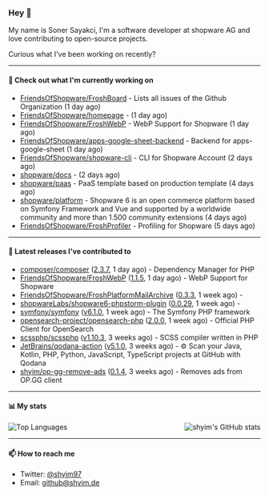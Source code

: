 ### Hey 👋

My name is Soner Sayakci, I'm a software developer at shopware AG and love contributing to open-source projects.

Curious what I've been working on recently?

---

#### 👷 Check out what I'm currently working on

- [FriendsOfShopware/FroshBoard](https://github.com/FriendsOfShopware/FroshBoard) - Lists all issues of the Github Organization (1 day ago)
- [FriendsOfShopware/homepage](https://github.com/FriendsOfShopware/homepage) -  (1 day ago)
- [FriendsOfShopware/FroshWebP](https://github.com/FriendsOfShopware/FroshWebP) - WebP Support for Shopware (1 day ago)
- [FriendsOfShopware/apps-google-sheet-backend](https://github.com/FriendsOfShopware/apps-google-sheet-backend) - Backend for apps-google-sheet (1 day ago)
- [FriendsOfShopware/shopware-cli](https://github.com/FriendsOfShopware/shopware-cli) - CLI for Shopware Account (2 days ago)
- [shopware/docs](https://github.com/shopware/docs) -  (2 days ago)
- [shopware/paas](https://github.com/shopware/paas) - PaaS template based on production template (4 days ago)
- [shopware/platform](https://github.com/shopware/platform) - Shopware 6 is an open commerce platform based on Symfony Framework and Vue and supported by a worldwide community and more than 1.500 community extensions (4 days ago)
- [FriendsOfShopware/FroshProfiler](https://github.com/FriendsOfShopware/FroshProfiler) - Profiling for Shopware (5 days ago)

---

#### 🔭 Latest releases I've contributed to

- [composer/composer](https://github.com/composer/composer) ([2.3.7](https://github.com/composer/composer/releases/tag/2.3.7), 1 day ago) - Dependency Manager for PHP
- [FriendsOfShopware/FroshWebP](https://github.com/FriendsOfShopware/FroshWebP) ([1.1.5](https://github.com/FriendsOfShopware/FroshWebP/releases/tag/1.1.5), 1 day ago) - WebP Support for Shopware
- [FriendsOfShopware/FroshPlatformMailArchive](https://github.com/FriendsOfShopware/FroshPlatformMailArchive) ([0.3.3](https://github.com/FriendsOfShopware/FroshPlatformMailArchive/releases/tag/0.3.3), 1 week ago) - 
- [shopwareLabs/shopware6-phpstorm-plugin](https://github.com/shopwareLabs/shopware6-phpstorm-plugin) ([0.0.29](https://github.com/shopwareLabs/shopware6-phpstorm-plugin/releases/tag/0.0.29), 1 week ago) - 
- [symfony/symfony](https://github.com/symfony/symfony) ([v6.1.0](https://github.com/symfony/symfony/releases/tag/v6.1.0), 1 week ago) - The Symfony PHP framework
- [opensearch-project/opensearch-php](https://github.com/opensearch-project/opensearch-php) ([2.0.0](https://github.com/opensearch-project/opensearch-php/releases/tag/2.0.0), 1 week ago) - Official PHP Client for OpenSearch
- [scssphp/scssphp](https://github.com/scssphp/scssphp) ([v1.10.3](https://github.com/scssphp/scssphp/releases/tag/v1.10.3), 3 weeks ago) - SCSS compiler written in PHP
- [JetBrains/qodana-action](https://github.com/JetBrains/qodana-action) ([v5.1.0](https://github.com/JetBrains/qodana-action/releases/tag/v5.1.0), 3 weeks ago) - ⚙️ Scan your Java, Kotlin, PHP, Python, JavaScript, TypeScript projects at GitHub with Qodana
- [shyim/op-gg-remove-ads](https://github.com/shyim/op-gg-remove-ads) ([0.1.4](https://github.com/shyim/op-gg-remove-ads/releases/tag/0.1.4), 3 weeks ago) - Removes ads from OP.GG client

---

#### 📊 My stats

<img align="right" alt="shyim's GitHub stats" src="https://github-readme-stats.vercel.app/api?username=shyim&count_private=1&show_icons=true&" />

![Top Languages](https://github-readme-stats.vercel.app/api/top-langs/?username=shyim)

---

#### 📫 How to reach me

- Twitter: [@shyim97](https://twitter.com/shyim97)
- Email: [github@shyim.de](mailto://github@shyim.de)
